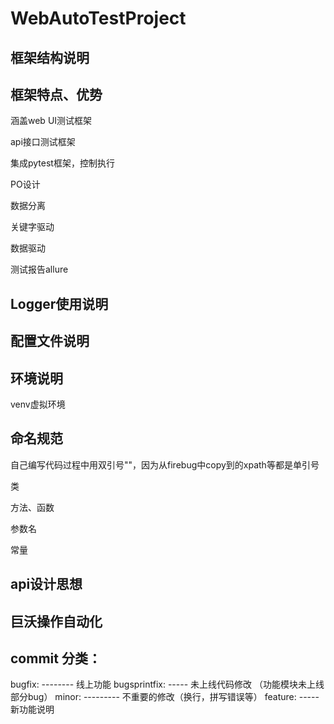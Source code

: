 # WebAutoTestProject

## 框架结构说明



## 框架特点、优势

涵盖web UI测试框架

api接口测试框架

集成pytest框架，控制执行

PO设计

数据分离

关键字驱动

数据驱动

测试报告allure

## Logger使用说明





## 配置文件说明



## 环境说明



venv虚拟环境

## 命名规范

自己编写代码过程中用双引号""，因为从firebug中copy到的xpath等都是单引号

类

方法、函数

参数名

常量
## api设计思想

## 巨沃操作自动化


## commit 分类：

bugfix: -------- 线上功能 
bugsprintfix: ----- 未上线代码修改 （功能模块未上线部分bug）
minor: --------- 不重要的修改（换行，拼写错误等）
feature: ----- 新功能说明
